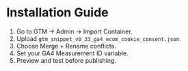 # Installation Guide
1. Go to GTM → Admin → Import Container.
2. Upload `gtm_snippet_v0_33_ga4_ecom_cookie_consent.json`.
3. Choose Merge + Rename conflicts.
4. Set your GA4 Measurement ID variable.
5. Preview and test before publishing.
